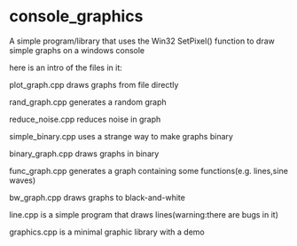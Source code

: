 # console_graphics
A simple program/library that uses the Win32 SetPixel() function to draw simple graphs on a windows console

here is an intro of the files in it:

plot_graph.cpp draws graphs from file directly

rand_graph.cpp generates a random graph

reduce_noise.cpp reduces noise in graph

simple_binary.cpp uses a strange way to make graphs binary

binary_graph.cpp draws graphs in binary

func_graph.cpp generates a graph containing some functions(e.g. lines,sine waves)

bw_graph.cpp draws graphs to black-and-white

line.cpp is a simple program that draws lines(warning:there are bugs in it)

graphics.cpp is a minimal graphic library with a demo
